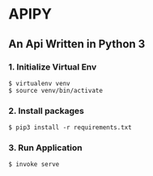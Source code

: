 # APIPY

## An Api Written in Python 3

### 1. Initialize Virtual Env
```
$ virtualenv venv
$ source venv/bin/activate
```

### 2. Install packages
```
$ pip3 install -r requirements.txt
```

### 3. Run Application
```
$ invoke serve
```
